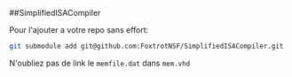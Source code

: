 ##SimplifiedISACompiler

Pour l'ajouter a votre repo sans effort:

```bash
git submodule add git@github.com:FoxtrotNSF/SimplifiedISACompiler.git
```

N'oubliez pas de link le `memfile.dat` dans `mem.vhd`
